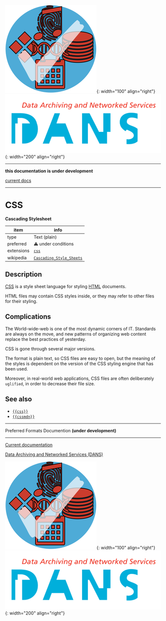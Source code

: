 ![img](../images/formats.png){: width="100" align="right"}
![img](../images/DANS.png){: width="200" align="right"}

---

**this documentation is under development**

[current docs]({{preferredFormats}})

---



# CSS

**Cascading Stylesheet**

item | info
--- | ---
type | Text (plain)
preferred | ⚠️ under conditions
extensions | [`css`](../extensions/css.md)
wikipedia | [`Cascading_Style_Sheets`]({{wikipedia}}/Cascading_Style_Sheets)

## Description

[CSS]({{wikipedia}}/Cascading_Style_Sheets)
is a style sheet language for styling
[HTML](../fileFormats/html.md) documents.

HTML files may contain CSS styles inside, or they may refer to other files for
their styling.

## Complications

The World-wide-web is one of the most dynamic corners of IT. Standards are
always on the move, and new patterns of organizing web content replace the best
practices of yesterday.

CSS is gone through several major versions.

The format is plain text, so CSS files are easy to open,
but the meaning of the styles is dependent on the version of the
CSS styling engine that has been used.

Moreover, in real-world web applications, CSS files are often
deliberately `uglified`, in order to decrease their file size.


## See also
*   [`{{css}}`]({{css}})
*   [`{{cssmdn}}`]({{cssmdn}})




---

Preferred Formats Documention **(under development)**

---

[Current documentation]({{preferredFormats}})

[Data Archiving and Networked Services (DANS)]({{dans}})

![img](../images/formats.png){: width="100" align="right"}
![img](../images/DANS.png){: width="200" align="right"}
